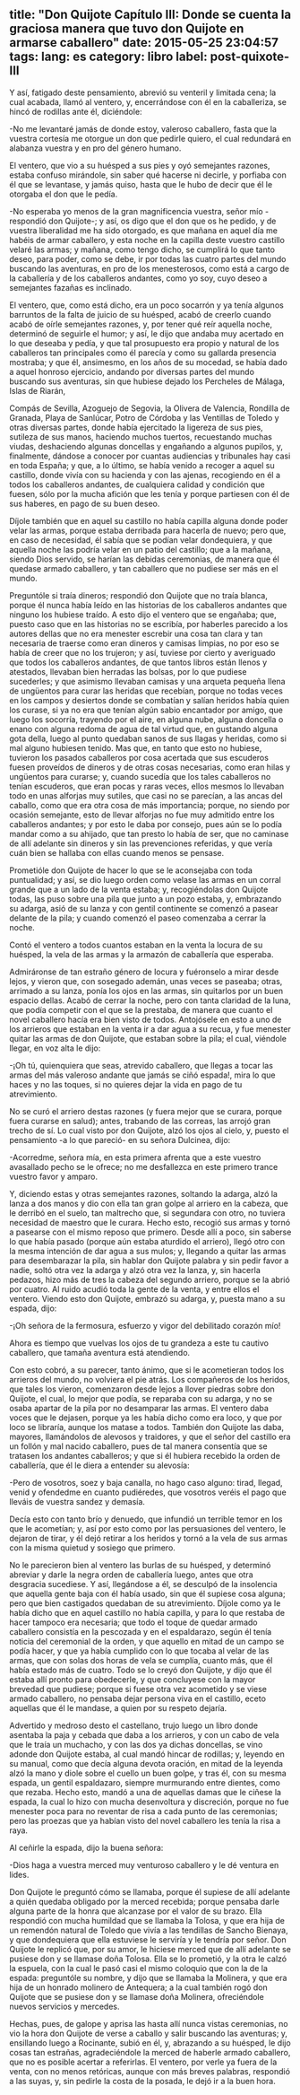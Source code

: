 title: "Don Quijote Capítulo III: Donde se cuenta la graciosa manera que tuvo don Quijote en armarse caballero"
date: 2015-05-25 23:04:57
tags:
lang: es
category: libro
label: post-quixote-III
---

Y así, fatigado deste pensamiento, abrevió su venteril y limitada cena; la cual acabada, llamó al ventero, y, encerrándose con él en la caballeriza, se hincó de rodillas ante él, diciéndole:

-No me levantaré jamás de donde estoy, valeroso caballero, fasta que la vuestra cortesía me otorgue un don que pedirle quiero, el cual redundará en alabanza vuestra y en pro del género humano.

El ventero, que vio a su huésped a sus pies y oyó semejantes razones, estaba confuso mirándole, sin saber qué hacerse ni decirle, y porfiaba con él que se levantase, y jamás quiso, hasta que le hubo de decir que él le otorgaba el don que le pedía.

-No esperaba yo menos de la gran magnificencia vuestra, señor mío -respondió don Quijote-; y así, os digo que el don que os he pedido, y de vuestra liberalidad me ha sido otorgado, es que mañana en aquel día me habéis de armar caballero, y esta noche en la capilla deste vuestro castillo velaré las armas; y mañana, como tengo dicho, se cumplirá lo que tanto deseo, para poder, como se debe, ir por todas las cuatro partes del mundo buscando las aventuras, en pro de los menesterosos, como está a cargo de la caballería y de los caballeros andantes, como yo soy, cuyo deseo a semejantes fazañas es inclinado.

El ventero, que, como está dicho, era un poco socarrón y ya tenía algunos barruntos de la falta de juicio de su huésped, acabó de creerlo cuando acabó de oírle semejantes razones, y, por tener qué reír aquella noche, determinó de seguirle el humor; y así, le dijo que andaba muy acertado en lo que deseaba y pedía, y que tal prosupuesto era propio y natural de los caballeros tan principales como él parecía y como su gallarda presencia mostraba; y que él, ansimesmo, en los años de su mocedad, se había dado a aquel honroso ejercicio, andando por diversas partes del mundo buscando sus aventuras, sin que hubiese dejado los Percheles de Málaga, Islas de Riarán,

Compás de Sevilla, Azoguejo de Segovia, la Olivera de Valencia, Rondilla de Granada, Playa de Sanlúcar, Potro de Córdoba y las Ventillas de Toledo y otras diversas partes, donde había ejercitado la ligereza de sus pies, sutileza de sus manos, haciendo muchos tuertos, recuestando muchas viudas, deshaciendo algunas doncellas y engañando a algunos pupilos, y, finalmente, dándose a conocer por cuantas audiencias y tribunales hay casi en toda España; y que, a lo último, se había venido a recoger a aquel su castillo, donde vivía con su hacienda y con las ajenas, recogiendo en él a todos los caballeros andantes, de cualquiera calidad y condición que fuesen, sólo por la mucha afición que les tenía y porque partiesen con él de sus haberes, en pago de su buen deseo.

Díjole también que en aquel su castillo no había capilla alguna donde poder velar las armas, porque estaba derribada para hacerla de nuevo; pero que, en caso de necesidad, él sabía que se podían velar dondequiera, y que aquella noche las podría velar en un patio del castillo; que a la mañana, siendo Dios servido, se harían las debidas ceremonias, de manera que él quedase armado caballero, y tan caballero que no pudiese ser más en el mundo.

Preguntóle si traía dineros; respondió don Quijote que no traía blanca, porque él nunca había leído en las historias de los caballeros andantes que ninguno los hubiese traído. A esto dijo el ventero que se engañaba; que, puesto caso que en las historias no se escribía, por haberles parecido a los autores dellas que no era menester escrebir una cosa tan clara y tan necesaria de traerse como eran dineros y camisas limpias, no por eso se había de creer que no los trujeron; y así, tuviese por cierto y averiguado que todos los caballeros andantes, de que tantos libros están llenos y atestados, llevaban bien herradas las bolsas, por lo que pudiese sucederles; y que asimismo llevaban camisas y una arqueta pequeña llena de ungüentos para curar las heridas que recebían, porque no todas veces en los campos y desiertos donde se combatían y salían heridos había quien los curase, si ya no era que tenían algún sabio encantador por amigo, que luego los socorría, trayendo por el aire, en alguna nube, alguna doncella o enano con alguna redoma de agua de tal virtud que, en gustando alguna gota della, luego al punto quedaban sanos de sus llagas y heridas, como si mal alguno hubiesen tenido. Mas que, en tanto que esto no hubiese, tuvieron los pasados caballeros por cosa acertada que sus escuderos fuesen proveídos de dineros y de otras cosas necesarias, como eran hilas y ungüentos para curarse; y, cuando sucedía que los tales caballeros no tenían escuderos, que eran pocas y raras veces, ellos mesmos lo llevaban todo en unas alforjas muy sutiles, que casi no se parecían, a las ancas del caballo, como que era otra cosa de más importancia; porque, no siendo por ocasión semejante, esto de llevar alforjas no fue muy admitido entre los caballeros andantes; y por esto le daba por consejo, pues aún se lo podía mandar como a su ahijado, que tan presto lo había de ser, que no caminase de allí adelante sin dineros y sin las prevenciones referidas, y que vería cuán bien se hallaba con ellas cuando menos se pensase.

Prometióle don Quijote de hacer lo que se le aconsejaba con toda puntualidad; y así, se dio luego orden como velase las armas en un corral grande que a un lado de la venta estaba; y, recogiéndolas don Quijote todas, las puso sobre una pila que junto a un pozo estaba, y, embrazando su adarga, asió de su lanza y con gentil continente se comenzó a pasear delante de la pila; y cuando comenzó el paseo comenzaba a cerrar la noche.

Contó el ventero a todos cuantos estaban en la venta la locura de su huésped, la vela de las armas y la armazón de caballería que esperaba.

Admiráronse de tan estraño género de locura y fuéronselo a mirar desde lejos, y vieron que, con sosegado ademán, unas veces se paseaba; otras, arrimado a su lanza, ponía los ojos en las armas, sin quitarlos por un buen espacio dellas. Acabó de cerrar la noche, pero con tanta claridad de la luna, que podía competir con el que se la prestaba, de manera que cuanto el novel caballero hacía era bien visto de todos. Antojósele en esto a uno de los arrieros que estaban en la venta ir a dar agua a su recua, y fue menester quitar las armas de don Quijote, que estaban sobre la pila; el cual, viéndole llegar, en voz alta le dijo:

-¡Oh tú, quienquiera que seas, atrevido caballero, que llegas a tocar las armas del más valeroso andante que jamás se ciñó espada!, mira lo que haces y no las toques, si no quieres dejar la vida en pago de tu atrevimiento.

No se curó el arriero destas razones (y fuera mejor que se curara, porque fuera curarse en salud); antes, trabando de las correas, las arrojó gran trecho de sí. Lo cual visto por don Quijote, alzó los ojos al cielo, y, puesto el pensamiento -a lo que pareció- en su señora Dulcinea, dijo:

-Acorredme, señora mía, en esta primera afrenta que a este vuestro avasallado pecho se le ofrece; no me desfallezca en este primero trance vuestro favor y amparo.

Y, diciendo estas y otras semejantes razones, soltando la adarga, alzó la lanza a dos manos y dio con ella tan gran golpe al arriero en la cabeza, que le derribó en el suelo, tan maltrecho que, si segundara con otro, no tuviera necesidad de maestro que le curara. Hecho esto, recogió sus armas y tornó a pasearse con el mismo reposo que primero. Desde allí a poco, sin saberse lo que había pasado (porque aún estaba aturdido el arriero), llegó otro con la mesma intención de dar agua a sus mulos; y, llegando a quitar las armas para desembarazar la pila, sin hablar don Quijote palabra y sin pedir favor a nadie, soltó otra vez la adarga y alzó otra vez la lanza, y, sin hacerla pedazos, hizo más de tres la cabeza del segundo arriero, porque se la abrió por cuatro. Al ruido acudió toda la gente de la venta, y entre ellos el ventero. Viendo esto don Quijote, embrazó su adarga, y, puesta mano a su espada, dijo:

-¡Oh señora de la fermosura, esfuerzo y vigor del debilitado corazón mío!

Ahora es tiempo que vuelvas los ojos de tu grandeza a este tu cautivo caballero, que tamaña aventura está atendiendo.

Con esto cobró, a su parecer, tanto ánimo, que si le acometieran todos los arrieros del mundo, no volviera el pie atrás. Los compañeros de los heridos, que tales los vieron, comenzaron desde lejos a llover piedras sobre don Quijote, el cual, lo mejor que podía, se reparaba con su adarga, y no se osaba apartar de la pila por no desamparar las armas. El ventero daba voces que le dejasen, porque ya les había dicho como era loco, y que por loco se libraría, aunque los matase a todos. También don Quijote las daba, mayores, llamándolos de alevosos y traidores, y que el señor del castillo era un follón y mal nacido caballero, pues de tal manera consentía que se tratasen los andantes caballeros; y que si él hubiera recebido la orden de caballería, que él le diera a entender su alevosía:

-Pero de vosotros, soez y baja canalla, no hago caso alguno: tirad, llegad, venid y ofendedme en cuanto pudiéredes, que vosotros veréis el pago que lleváis de vuestra sandez y demasía.

Decía esto con tanto brío y denuedo, que infundió un terrible temor en los que le acometían; y, así por esto como por las persuasiones del ventero, le dejaron de tirar, y él dejó retirar a los heridos y tornó a la vela de sus armas con la misma quietud y sosiego que primero.

No le parecieron bien al ventero las burlas de su huésped, y determinó abreviar y darle la negra orden de caballería luego, antes que otra desgracia sucediese. Y así, llegándose a él, se desculpó de la insolencia que aquella gente baja con él había usado, sin que él supiese cosa alguna; pero que bien castigados quedaban de su atrevimiento. Díjole como ya le había dicho que en aquel castillo no había capilla, y para lo que restaba de hacer tampoco era necesaria; que todo el toque de quedar armado caballero consistía en la pescozada y en el espaldarazo, según él tenía noticia del ceremonial de la orden, y que aquello en mitad de un campo se podía hacer, y que ya había cumplido con lo que tocaba al velar de las armas, que con solas dos horas de vela se cumplía, cuanto más, que él había estado más de cuatro. Todo se lo creyó don Quijote, y dijo que él estaba allí pronto para obedecerle, y que concluyese con la mayor brevedad que pudiese; porque si fuese otra vez acometido y se viese armado caballero, no pensaba dejar persona viva en el castillo, eceto aquellas que él le mandase, a quien por su respeto dejaría.

Advertido y medroso desto el castellano, trujo luego un libro donde asentaba la paja y cebada que daba a los arrieros, y con un cabo de vela que le traía un muchacho, y con las dos ya dichas doncellas, se vino adonde don Quijote estaba, al cual mandó hincar de rodillas; y, leyendo en su manual, como que decía alguna devota oración, en mitad de la leyenda alzó la mano y diole sobre el cuello un buen golpe, y tras él, con su mesma espada, un gentil espaldazaro, siempre murmurando entre dientes, como que rezaba. Hecho esto, mandó a una de aquellas damas que le ciñese la espada, la cual lo hizo con mucha desenvoltura y discreción, porque no fue menester poca para no reventar de risa a cada punto de las ceremonias; pero las proezas que ya habían visto del novel caballero les tenía la risa a raya.

Al ceñirle la espada, dijo la buena señora:

-Dios haga a vuestra merced muy venturoso caballero y le dé ventura en lides.

Don Quijote le preguntó cómo se llamaba, porque él supiese de allí adelante a quién quedaba obligado por la merced recebida; porque pensaba darle alguna parte de la honra que alcanzase por el valor de su brazo. Ella respondió con mucha humildad que se llamaba la Tolosa, y que era hija de un remendón natural de Toledo que vivía a las tendillas de Sancho Bienaya, y que dondequiera que ella estuviese le serviría y le tendría por señor. Don Quijote le replicó que, por su amor, le hiciese merced que de allí adelante se pusiese don y se llamase doña Tolosa. Ella se lo prometió, y la otra le calzó la espuela, con la cual le pasó casi el mismo coloquio que con la de la espada: preguntóle su nombre, y dijo que se llamaba la Molinera, y que era hija de un honrado molinero de Antequera; a la cual también rogó don Quijote que se pusiese don y se llamase doña Molinera, ofreciéndole nuevos servicios y mercedes.

Hechas, pues, de galope y aprisa las hasta allí nunca vistas ceremonias, no vio la hora don Quijote de verse a caballo y salir buscando las aventuras; y, ensillando luego a Rocinante, subió en él, y, abrazando a su huésped, le dijo cosas tan estrañas, agradeciéndole la merced de haberle armado caballero, que no es posible acertar a referirlas. El ventero, por verle ya fuera de la venta, con no menos retóricas, aunque con más breves palabras, respondió a las suyas, y, sin pedirle la costa de la posada, le dejó ir a la buen hora.
